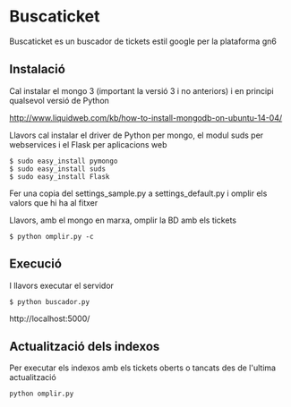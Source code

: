 # Buscaticket

Buscaticket es un buscador de tickets estil google per la plataforma gn6

## Instalació

Cal instalar el mongo 3 (important la versió 3 i no anteriors) i en principi qualsevol versió de Python

http://www.liquidweb.com/kb/how-to-install-mongodb-on-ubuntu-14-04/

Llavors cal instalar el driver de Python per mongo, el modul suds per webservices i el Flask per aplicacions web

```
$ sudo easy_install pymongo
$ sudo easy_install suds
$ sudo easy_install Flask
```

Fer una copia del settings_sample.py a settings_default.py i omplir els valors que hi ha al fitxer

Llavors, amb el mongo en marxa, omplir la BD amb els tickets
```
$ python omplir.py -c
```

## Execució

I llavors executar el servidor
```
$ python buscador.py
```
http://localhost:5000/

## Actualització dels indexos

Per executar els indexos amb els tickets oberts o tancats des de l'ultima actualització
```
python omplir.py 
```
